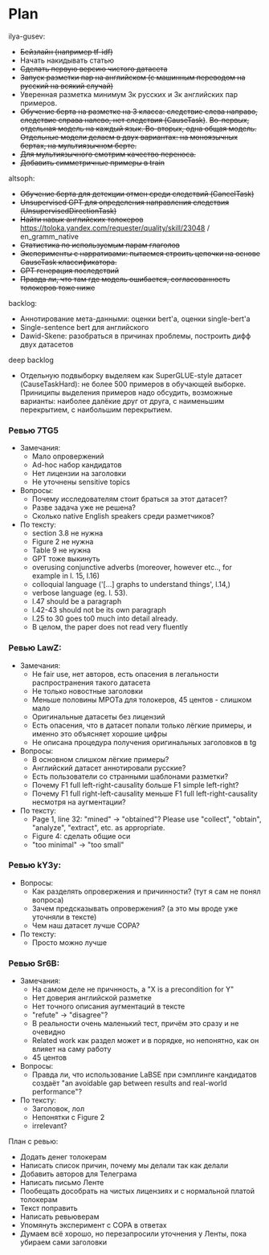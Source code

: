# Plan

ilya-gusev:
- ~~Бейзлайн (например tf-idf)~~
- Начать накидывать статью
- ~~Сделать первую версию чистого датасета~~
- ~~Запуск разметки пар на английском (с машинным переводом на русский на всякий случай)~~
- Уверенная разметка минимум 3к русских и 3к английских пар примеров.
- ~~Обучение берта на разметке на 3 класса: следствие слева направо, следствие справа налево, нет следствия (CauseTask)~~. ~~Во-первых, отдельная модель на каждый язык. Во-вторых, одна общая модель. Отдельные модели делаем в двух вариантах: на моноязычных бертах, на мультиязычном берте.~~
- ~~Для мультиязычного смотрим качество переноса.~~
- ~~Добавить симметричные примеры в train~~


altsoph:
- ~~Обучение берта для детекции отмен среди следствий (CancelTask)~~
- ~~Unsupervised GPT для определения направления следствия (UnsupervisedDirectionTask)~~
- ~~Найти навык английских толокеров~~ https://toloka.yandex.com/requester/quality/skill/23048 / en_gramm_native
- ~~Статистика по используемым парам глаголов~~
- ~~Эксперименты с нарративами: пытаемся строить цепочки на основе CauseTask классификатора.~~
- ~~GPT генерация последствий~~
- ~~Правда ли, что там где модель ошибается, согласованность толокеров тоже ниже~~

backlog:
- Аннотирование мета-данными: оценки bert'а, оценки single-bert'а
- Single-sentence bert для английского
- Dawid-Skene: разобраться в причинах проблемы, построить дифф двух датасетов


deep backlog
- Отдельную подвыборку выделяем как SuperGLUE-style датасет (CauseTaskHard): не более 500 примеров в обучающей выборке. Приниципы выделения примеров надо обсудить, возможные варианты: наиболее далёкие друг от друга, с наименьшим перекрытием, с наибольшим перекрытием. 


### Ревью 7TG5
* Замечания:
  * Мало опровержений
  * Ad-hoc набор кандидатов
  * Нет лицензии на заголовки
  * Не уточнены sensitive topics
* Вопросы:
  * Почему исследователям стоит браться за этот датасет?
  * Разве задача уже не решена?
  * Сколько native English speakers среди разметчиков?
* По тексту:
  * section 3.8 не нужна
  * Figure 2 не нужна
  * Table 9 не нужна
  * GPT тоже выкинуть
  * overusing conjunctive adverbs (moreover, however etc.., for example in l. 15, l.16)
  * colloquial language ('[...] graphs to understand things', l.14,)
  * verbose language (eg. l. 53).
  * l.47 should be a paragraph
  * l.42-43 should not be its own paragraph
  * l.25 to 30 goes to0 much into detail already.
  * В целом, the paper does not read very fluently

### Ревью LawZ:
* Замечания:
  * Не fair use, нет авторов, есть опасения в легальности распространения такого датасета
  * Не только новостные заголовки
  * Меньше половины МРОТа для толокеров, 45 центов - слишком мало
  * Оригинальные датасеты без лицензий
  * Есть опасения, что в датасет попали только лёгкие примеры, и именно это объясняет хорошие цифры
  * Не описана процедура получения оригинальных заголовков в tg
* Вопросы:
  * В основном слишком лёгкие примеры?
  * Английский датасет аннотировали русские?
  * Есть пользователи со странными шаблонами разметки?
  * Почему F1 full left-right-causality больше F1 simple left-right?
  * Почему F1 full right-left-causality меньше F1 full left-right-causality несмотря на аугментации?
* По тексту:
  * Page 1, line 32: "mined" -> "obtained"? Please use "collect", "obtain", "analyze", "extract", etc. as appropriate.
  * Figure 4: сделать общие оси
  * "too minimal" -> "too small"

### Ревью kY3y:
* Вопросы:
  * Как разделять опровержения и причинности? (тут я сам не понял вопроса)
  * Зачем предсказывать опровержения? (а это мы вроде уже уточняли в тексте)
  * Чем наш датасет лучше COPA?
* По тексту:
  * Просто можно лучше

### Ревью Sr6B:
* Замечания:
  * На самом деле не причнность, а "X is a precondition for Y"
  * Нет доверия английской разметке
  * Нет точного описания аугментаций в тексте
  * "refute" -> "disagree"?
  * В реальности очень маленький тест, причём это сразу и не очевидно
  * Related work как раздел может и в порядке, но непонятно, как он влияет на саму работу
  * 45 центов
* Вопросы:
  * Правда ли, что использование LaBSE при сэмплинге кандидатов создаёт "an avoidable gap between results and real-world performance"?
* По тексту:
  * Заголовок, лол
  * Непонятки с Figure 2
  * irrelevant?


План с ревью:
* Додать денег толокерам
* Написать список причин, почему мы делали так как делали
* Добавить авторов для Телеграма
* Написать письмо Ленте
* Пообещать дособрать на чистых лицензиях и с нормальной платой толокерам
* Текст поправить
* Написать ревьюверам
* Упомянуть эксперимент с COPA в ответах
* Думаем всё хорошо, но перезапросили уточнения у Ленты, пока убираем сами заголовки
